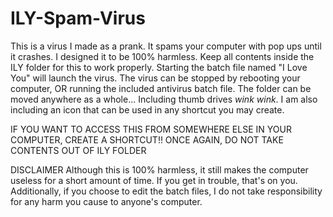 # ILY-Spam-Virus
This is a virus I made as a prank.  It spams your computer with pop ups until it crashes.  I designed it to be 100% harmless.
Keep all contents inside the ILY folder for this to work properly. Starting the batch file named "I Love You" will launch the virus.
The virus can be stopped by rebooting your computer, OR running the included antivirus batch file. The folder can be moved anywhere
as a whole... Including thumb drives *wink wink*. I am also including an icon that can be used in any shortcut you may create.

IF YOU WANT TO ACCESS THIS FROM SOMEWHERE ELSE IN YOUR COMPUTER, CREATE A SHORTCUT!! ONCE AGAIN, DO NOT TAKE CONTENTS OUT OF ILY FOLDER

DISCLAIMER
Although this is 100% harmless, it still makes the computer useless for a short amount of time.  If you get in trouble, that's on you.  
Additionally, if you choose to edit the batch files, I do not take responsibility for any harm you cause to anyone's computer.
